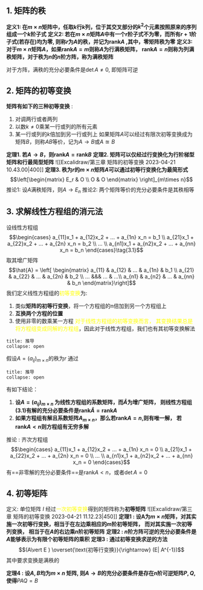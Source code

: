 ## 1. 矩阵的秩
**定义1: 在$m\times n$矩阵中，任取$k$行$k$列，位于其交叉部分的$k^2$个元素按照原来的序列组成一个$k$阶子式**
**定义2: 若在$m\times n$矩阵$A$中有一个$r$阶子式不为零，而所有$r+1$阶子式(若存在)均为零, 则称$r$为$A$的秩，并记为$\text{rank}A$ ,其中，零矩阵秩为零**
**定义3: 对于$m\times n$矩阵$A$，如果$\text{rank}A = m$则称$A$为行满秩矩阵，  $\text{rank}A = n$则称为列满秩矩阵，对于秩为$n$的$n$阶方阵，称为满秩矩阵**

对于方阵，满秩的充分必要条件是$\det A \neq 0$, 即矩阵可逆

## 2. 矩阵的初等变换
**矩阵有如下的三种初等变换** : 
1) 对调两行或者两列
2) 以数$k\neq 0$乘某一行或列的所有元素
3) 某一行或列的$k$倍加到另一行或列上
如果矩阵$A$可以经过有限次初等变换成为矩阵$B$，则称$AB$等价，记为$A\rightarrow B$或$A\approxeq B$

**定理1. 若$A\rightarrow B$，则$\text{rank} A = \text{rank} B$**
**定理2. 矩阵可以仅经过行变换化为行阶梯型矩阵和行最简型矩阵**
![[Excalidraw/第三章 矩阵的初等变换 2023-04-21 10.43.00|400]]
**定理3. 秩为$r$的$m\times n$矩阵$A$可以通过初等行变换化为最简形式**
$$\left[\begin{matrix}
E_r  & O \\
O & O
\end{matrix} \right]_{m\times n}$$
推论1: 设$A$满秩矩阵，则$A\rightarrow E_n$
推论2: 两个矩阵等价的充分必要条件是其秩相等


## 3. 求解线性方程组的消元法
设线性方程组
$$\begin{cases}
a_{11}x_1 +  a_{12}x_2 + ... +  a_{1n} x_n = b_1 \\
a_{21}x_1 +  a_{22}x_2 + ... + a_{2n} x_n = b_2 \\
...  \\
a_{n1}x_1 + a_{n2}x_2 + ... + a_{nn} x_n = b_n
\end{cases}\tag{3.1}$$
取其增广矩阵
$$\hat{A} = \left[ \begin{matrix}
a_{11} & a_{12} & ... & a_{1n} & b_1 \\
a_{21} & a_{22} & ... & a_{2n} & b_2 \\
...  &&& ... & ...\\
a_{n1} & a_{n2} & ... & a_{nn} & b_n
\end{matrix}\right]$$
我们定义线性方程组的<mark style="background: transparent; color: yellow">初等变换</mark>为: 
1. 类似**矩阵的初等行变换**，将一个方程组的n倍加到另一个方程组上
2. **互换两个方程的位置**
3. 使用非零的数乘某一方程
<mark style="background: transparent; color: yellow">对于线性方程组的初等变换而言， 其变换结果总是将方程组变成同解的方程组</mark>，因此对于线性方程组，我们也有其初等变换解法

`````ad-todo
title: 推导
collapse: open
`````

假设$A=(a_{ij})_{m\times n}$的秩为$r$
通过
`````ad-todo
title: 推导
collapse: open
`````

有如下结论： 
1. **设$A = (a_{ij})_{m\times n}$ 为线性方程组的系数矩阵，而$\hat{A}$为增广矩阵， 则线性方程组$(3.1)$有解的充分必要条件是$\text{rank} \hat{A} = \text{rank} A$**
2. **如果方程组有解且系数矩阵$A_{m\times n}$，那么若$\text{rank} A = n$,则有唯一解， 若$\text{rank} A < n$则方程组有无穷多解**

推论 : 齐次方程组
$$\begin{cases}
a_{11}x_1 +  a_{12}x_2 + ... +  a_{1n} x_n = 0 \\
a_{21}x_1 +  a_{22}x_2 + ... + a_{2n} x_n = 0 \\
...  \\
a_{n1}x_1 + a_{n2}x_2 + ... + a_{nn} x_n = 0
\end{cases}$$
有==非零解的充分必要条件==是$\text{rank}A < n$，或者$\det A = 0$

## 4. 初等矩阵
定义: 单位矩阵 $I$ 经过<mark style="background: transparent; color: yellow">一次初等变换</mark>得到的矩阵称为**初等矩阵**
![[Excalidraw/第三章 矩阵的初等变换 2023-04-21 11.12.23|450]]
**定理1 : 设A为$m\times n$矩阵，对其实施一次初等行变换，相当于在左边乘相应的$m$阶初等矩阵， 而对其实施一次初等列变换， 相当于在$A$的右边乘$n$阶初等矩阵**
**定理2 : $n$阶方阵可逆的充分必要条件是$A$能够表示为有限个初等矩阵的乘积**
**定理3 : 通过初等变换求逆的方法**
$$(A\vert E ) \overset{\text{初等行变换}}{\rightarrow} (E| A^{-1})$$
其中要求变换是满秩的

**定理4 : 设$A,B$均为$m\times  n$ 矩阵, 则$A\rightarrow B$的充分必要条件是存在$n$阶可逆矩阵$P,Q$,使得**$PAQ =B$

